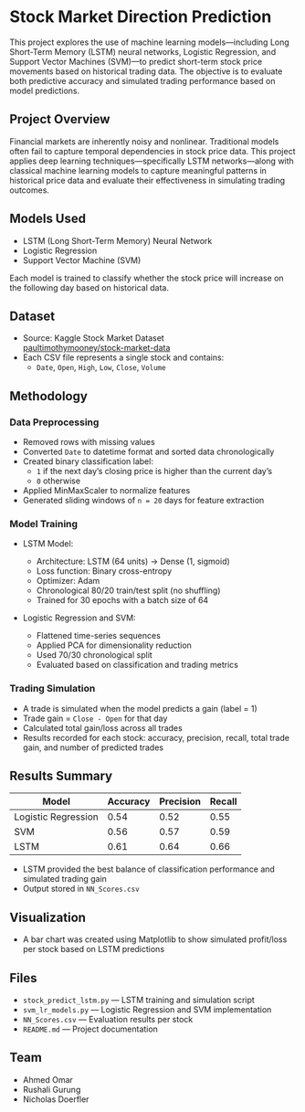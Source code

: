 # Stock Market Direction Prediction

This project explores the use of machine learning models—including Long Short-Term Memory (LSTM) neural networks, Logistic Regression, and Support Vector Machines (SVM)—to predict short-term stock price movements based on historical trading data. The objective is to evaluate both predictive accuracy and simulated trading performance based on model predictions.

## Project Overview

Financial markets are inherently noisy and nonlinear. Traditional models often fail to capture temporal dependencies in stock price data. This project applies deep learning techniques—specifically LSTM networks—along with classical machine learning models to capture meaningful patterns in historical price data and evaluate their effectiveness in simulating trading outcomes.

## Models Used

- LSTM (Long Short-Term Memory) Neural Network
- Logistic Regression
- Support Vector Machine (SVM)

Each model is trained to classify whether the stock price will increase on the following day based on historical data.

## Dataset

- Source: Kaggle Stock Market Dataset  
  [paultimothymooney/stock-market-data](https://www.kaggle.com/paultimothymooney/stock-market-data)
- Each CSV file represents a single stock and contains:
  - `Date`, `Open`, `High`, `Low`, `Close`, `Volume`

## Methodology

### Data Preprocessing

- Removed rows with missing values
- Converted `Date` to datetime format and sorted data chronologically
- Created binary classification label:
  - `1` if the next day’s closing price is higher than the current day’s
  - `0` otherwise
- Applied MinMaxScaler to normalize features
- Generated sliding windows of `n = 20` days for feature extraction

### Model Training

- LSTM Model:
  - Architecture: LSTM (64 units) → Dense (1, sigmoid)
  - Loss function: Binary cross-entropy
  - Optimizer: Adam
  - Chronological 80/20 train/test split (no shuffling)
  - Trained for 30 epochs with a batch size of 64

- Logistic Regression and SVM:
  - Flattened time-series sequences
  - Applied PCA for dimensionality reduction
  - Used 70/30 chronological split
  - Evaluated based on classification and trading metrics

### Trading Simulation

- A trade is simulated when the model predicts a gain (label = 1)
- Trade gain = `Close - Open` for that day
- Calculated total gain/loss across all trades
- Results recorded for each stock: accuracy, precision, recall, total trade gain, and number of predicted trades

## Results Summary

| Model               | Accuracy | Precision | Recall |
|---------------------|----------|-----------|--------|
| Logistic Regression | 0.54     | 0.52      | 0.55   |
| SVM                 | 0.56     | 0.57      | 0.59   |
| LSTM                | 0.61     | 0.64      | 0.66   |

- LSTM provided the best balance of classification performance and simulated trading gain
- Output stored in `NN_Scores.csv`

## Visualization

- A bar chart was created using Matplotlib to show simulated profit/loss per stock based on LSTM predictions

## Files

- `stock_predict_lstm.py` — LSTM training and simulation script
- `svm_lr_models.py` — Logistic Regression and SVM implementation
- `NN_Scores.csv` — Evaluation results per stock
- `README.md` — Project documentation



## Team

- Ahmed Omar 
- Rushali Gurung  
- Nicholas Doerfler


